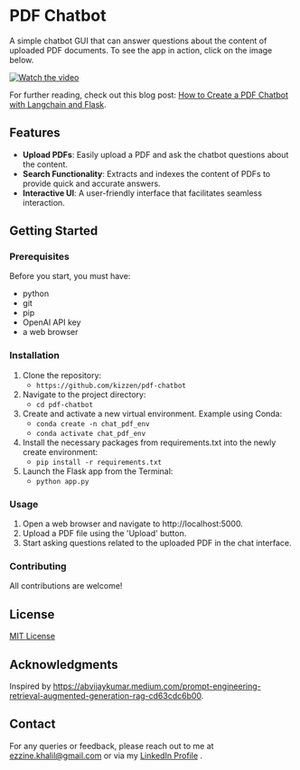 # PDF Chatbot

A simple chatbot GUI that can answer questions about the content of uploaded PDF documents. To see the app in action, click on the image below.

[![Watch the video](https://img.youtube.com/vi/EGfnQUHEpYs/maxresdefault.jpg)](https://www.youtube.com/watch?v=EGfnQUHEpYs)

For further reading, check out this blog post: [How to Create a PDF Chatbot with Langchain and Flask](https://medium.com/@ezzine.khalil/how-to-create-a-pdf-chatbot-with-langchain-and-flask-818646a04ba8). 

## Features

- **Upload PDFs**: Easily upload a PDF and ask the chatbot questions about the content.
- **Search Functionality**: Extracts and indexes the content of PDFs to provide quick and accurate answers.
- **Interactive UI**: A user-friendly interface that facilitates seamless interaction.

## Getting Started

### Prerequisites

Before you start, you must have:

- python
- git
- pip 
- OpenAI API key
- a web browser 

### Installation

1. Clone the repository:
    - `https://github.com/kizzen/pdf-chatbot`
2. Navigate to the project directory:
    - `cd pdf-chatbot`
3. Create and activate a new virtual environment. Example using Conda:
    - `conda create -n chat_pdf_env`
    - `conda activate chat_pdf_env`
4. Install the necessary packages from requirements.txt into the newly create environment:
    - `pip install -r requirements.txt`
5. Launch the Flask app from the Terminal:
    - `python app.py`

### Usage
1. Open a web browser and navigate to http://localhost:5000.
2. Upload a PDF file using the 'Upload' button.
3. Start asking questions related to the uploaded PDF in the chat interface.

### Contributing
All contributions are welcome! 

## License

[MIT License](https://github.com/kizzen/pdf-chatbot/blob/main/LICENSE)

## Acknowledgments

Inspired by https://abvijaykumar.medium.com/prompt-engineering-retrieval-augmented-generation-rag-cd63cdc6b00.

## Contact
For any queries or feedback, please reach out to me at ezzine.khalil@gmail.com or via my [LinkedIn Profile](https://www.linkedin.com/in/kezzine)
. 

